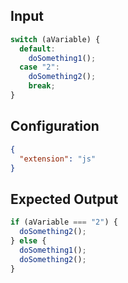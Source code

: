 
## Input
```javascript input
switch (aVariable) {
  default:
    doSomething1();
  case "2":
    doSomething2();
    break;
}
```

## Configuration
```json configuration
{
  "extension": "js"
}
```

## Expected Output
```javascript expected output
if (aVariable === "2") {
  doSomething2();
} else {
  doSomething1();
  doSomething2();
}
```
